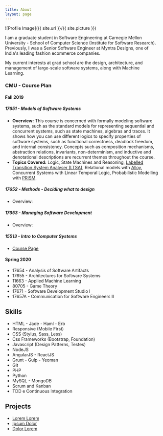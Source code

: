```yaml
---
title: About
layout: page
---
```

![Profile Image]({{ site.url }}/{{ site.picture }})

<p>I am a graduate student in Software Engineering at Carnegie Mellon University - School of Computer Science (Institute for Software Research).
Previously, I was a Senior Software Engineer at Myntra Designs, one of India's leading fashion ecommerce companies.</p>

<p>My current interests at grad school are the design, architecture, and management of large-scale software systems, along with Machine Learning.</p>

<h3>CMU - Course Plan</h3>
<h4>Fall 2019</h4>

<h5>17651 - Models of Software Systems</h5>
<ul class="skill-list">
	<li><strong>Overview:</strong> This course is concerned with formally modeling software systems, such as the standard models for representing sequential and concurrent systems, such as state machines, algebras and traces. It shows how you can use different logics to specify properties of software systems, such as functional correctness, deadlock freedom, and internal consistency. Concepts such as composition mechanisms, abstraction relations, invariants, non-determinism, and inductive and denotational descriptions are recurrent themes throughout the course.<br/>
	</li>
	<li><b>Topics Covered:</b> Logic, State Machines and Reasoning, <a href="https://www.doc.ic.ac.uk/ltsa/">Labelled Transition System Analyser (LTSA)</a>, Relational models with <a href="http://alloy.lcs.mit.edu/alloy/">Alloy</a>, Concurrent Systems with Linear Temporal Logic, Probabilistic Modelling with <a href="https://www.prismmodelchecker.org/">PRISM</a>.
	</li>
</ul>

<h5>17652 - Methods - Deciding what to design</h5>
<ul class="skill-list">
	<li>Overview:
	</li>
</ul>

<h5>17653 - Managing Software Development</h5>
<ul class="skill-list">
	<li>Overview:
	</li>
</ul>

<h5>15513 - Intro to Computer Systems</h5>
<ul class="skill-list">
	<li><a href="http://www.cs.cmu.edu/~213/">Course Page</a>
	</li>
</ul>

<h4>Spring 2020</h4>
<ul class="skill-list">
	<li>17654 - Analysis of Software Artifacts</li>
	<li>17655 - Architectures for Software Systems</li>
	<li>11663 - Applied Machine Learning</li>
	<li>80705 - Game Theory</li>
	<li>17671 - Software Development Studio I</li>
	<li>17657A - Communication for Software Engineers II</li>
</ul>

<h2>Skills</h2>

<ul class="skill-list">
	<li>HTML - Jade - Haml - Erb</li>
	<li>Responsive (Mobile First)</li>
	<li>CSS (Stylus, Sass, Less)</li>
	<li>Css Frameworks (Bootstrap, Foundation)</li>
	<li>Javascript (Design Patterns, Testes)</li>
	<li>NodeJS</li>
	<li>AngularJS - ReactJS</li>
	<li>Grunt - Gulp - Yeoman</li>
	<li>Git</li>
	<li>PHP</li>
	<li>Python</li>
	<li>MySQL - MongoDB</li>
	<li>Scrum and Kanban</li>
	<li>TDD e Continuous Integration</li>
</ul>

<h2>Projects</h2>

<ul>
	<li><a href="https://github.com/">Lorem Lorem</a></li>
	<li><a href="https://github.com/">Ipsum Dolor</a></li>
	<li><a href="https://github.com/">Dolor Lorem</a></li>
</ul>
